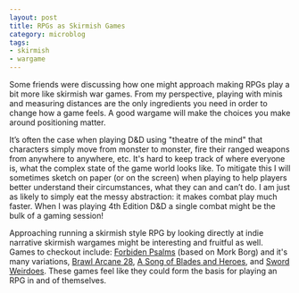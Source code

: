 ```yaml
---
layout: post
title: RPGs as Skirmish Games
category: microblog
tags:
- skirmish
- wargame
---
```


Some friends were discussing how one might approach making RPGs play a bit more like skirmish war games. From my perspective, playing with minis and measuring distances are the only ingredients you need in order to change how a game feels. A good wargame will make the choices you make around positioning matter.

It’s often the case when playing D&D using "theatre of the mind" that characters simply move from monster to monster, fire their ranged weapons from anywhere to anywhere, etc. It's hard to keep track of where everyone is, what the complex state of the game world looks like. To mitigate this I will sometimes sketch on paper (or on the screen) when playing to help players better understand their circumstances, what they can and can’t do. I am just as likely to simply eat the messy abstraction: it makes combat play much faster. When I was playing 4th Edition D&D a single combat might be the bulk of a gaming session! 

Approaching running a skirmish style RPG by looking directly at indie narrative skirmish wargames might be interesting and fruitful as well. Games to checkout include: [Forbiden Psalms][1] (based on Mork Borg) and it's many variations, [Brawl Arcane 28][2], [A Song of Blades and Heroes][3], and [Sword Weirdoes][4]. These games feel like they could form the basis for playing an RPG in and of themselves.


[1]: https://www.forbiddenpsalm.com/forbidden-psalm
[2]: https://brettfp.itch.io/brawl-arcane-28
[3]: https://save.vs.totalpartykill.ca/review/song-of-blades-and-heroes/
[4]: https://www.drivethrurpg.com/en/product/437324/Sword-Weirdos
